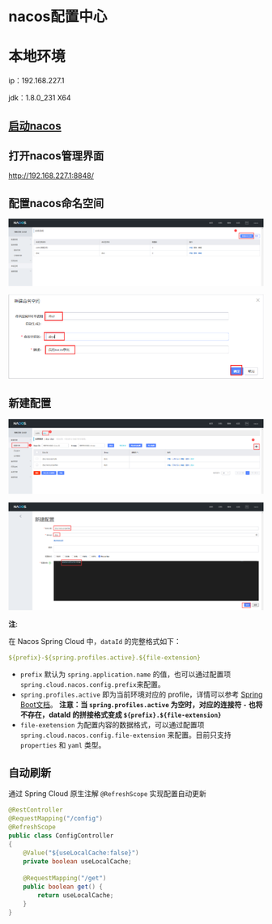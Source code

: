 # nacos配置中心

# 本地环境

ip：192.168.227.1

jdk：1.8.0_231 X64

## [启动nacos](https://nacos.io/zh-cn/docs/quick-start.html)

## 打开nacos管理界面

http://192.168.227.1:8848/

## 配置nacos命名空间

![image-20201129224457118](readme.assets/image-20201129224457118.png)

![image-20201129224704032](readme.assets/image-20201129224704032.png)

## 新建配置

![image-20201129224747746](readme.assets/image-20201129224747746.png)

![image-20201129225217998](readme.assets/image-20201129225217998.png)

**注**:

在 Nacos Spring Cloud 中，`dataId` 的完整格式如下：

```yaml
${prefix}-${spring.profiles.active}.${file-extension}
```

- `prefix` 默认为 `spring.application.name` 的值，也可以通过配置项 `spring.cloud.nacos.config.prefix`来配置。
- `spring.profiles.active` 即为当前环境对应的 profile，详情可以参考 [Spring Boot文档](https://docs.spring.io/spring-boot/docs/current/reference/html/boot-features-profiles.html#boot-features-profiles)。 **注意：当 `spring.profiles.active` 为空时，对应的连接符 `-` 也将不存在，dataId 的拼接格式变成 `${prefix}.${file-extension}`**
- `file-exetension` 为配置内容的数据格式，可以通过配置项 `spring.cloud.nacos.config.file-extension` 来配置。目前只支持 `properties` 和 `yaml` 类型。

## 自动刷新

通过 Spring Cloud 原生注解 `@RefreshScope` 实现配置自动更新

```java
@RestController
@RequestMapping("/config")
@RefreshScope
public class ConfigController
{
    @Value("${useLocalCache:false}")
    private boolean useLocalCache;

    @RequestMapping("/get")
    public boolean get() {
        return useLocalCache;
    }
}
```

